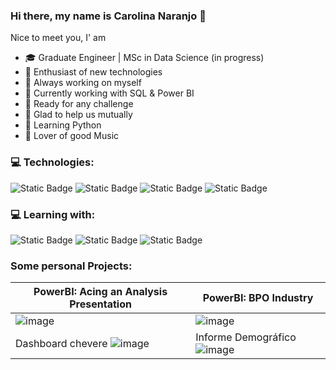 ### Hi there, my name is Carolina Naranjo 👋

<!--
**caro278ng/caro278ng** is a ✨ _special_ ✨ repository because its `README.md` (this file) appears on your GitHub profile.-->

Nice to meet you, I' am

- 🎓 Graduate Engineer | MSc in Data Science (in progress)
- 🔭 Enthusiast of new technologies
- 🌱 Always working on myself
- 🌱 Currently working with SQL & Power BI
- 🏁 Ready for any challenge
- 🤝 Glad to help us mutually
- 🔎 Learning Python
- 🎵 Lover of good Music

### 💻 Technologies:
![Static Badge](https://img.shields.io/badge/Python-61DBFB?style=for-the-badge&logo=Python&labelColor=black&color=FFFF00)
![Static Badge](https://img.shields.io/badge/Postgresql-61DBFB?style=for-the-badge&logo=Postgresql&labelColor=silver&color=blue)
![Static Badge](https://img.shields.io/badge/Excel-61DBFB?style=for-the-badge&logo=EXCEL&labelColor=black&color=darkgreen)
![Static Badge](https://img.shields.io/badge/PowerBI-61DBFB?style=for-the-badge&logo=Powerbi&labelColor=black&color=yellow)


### 💻 Learning with:
![Static Badge](https://img.shields.io/badge/Platzi-61DBFB?style=for-the-badge&logo=Platzi&labelColor=black&color=green)
![Static Badge](https://img.shields.io/badge/Udemy-61DBFB?style=for-the-badge&logo=Udemy&labelColor=black&color=purple)
![Static Badge](https://img.shields.io/badge/Coursera-61DBFB?style=for-the-badge&logo=Coursera&labelColor=black&color=blue)






### Some personal Projects:

| PowerBI: Acing an Analysis Presentation | PowerBI: BPO Industry |
| ------------- | ------------- |
| ![image](https://github.com/caro278ng/caro278ng/assets/35504478/2d9bc8c8-bc77-4797-a567-af23a9ea43f1) | ![image](https://github.com/caro278ng/caro278ng/assets/35504478/08ce052f-ba98-4d32-8586-9c97ee0fd967) |
| Dashboard chevere  ![image](https://github.com/caro278ng/caro278ng/assets/35504478/e296cb2b-6e2a-4c7a-b243-519685575591)  | Informe Demográfico ![image](https://github.com/caro278ng/caro278ng/assets/35504478/e5984462-01ca-485b-8cf9-30368c5a7745)|









